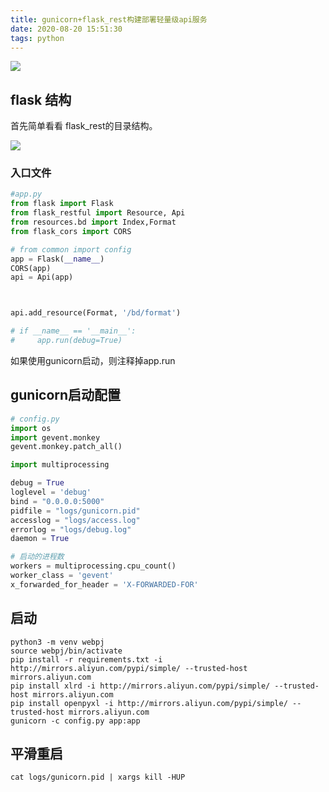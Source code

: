 ```yaml
---
title: gunicorn+flask_rest构建部署轻量级api服务
date: 2020-08-20 15:51:30
tags: python
---
```


![](http://img.rc5j.cn/blog20200820155306.png)

<!--more-->

## flask 结构

首先简单看看 flask_rest的目录结构。

![](http://img.rc5j.cn/blog20200820155423.png)

### 入口文件

```python
#app.py
from flask import Flask
from flask_restful import Resource, Api
from resources.bd import Index,Format
from flask_cors import CORS

# from common import config
app = Flask(__name__)
CORS(app)
api = Api(app)



api.add_resource(Format, '/bd/format')

# if __name__ == '__main__':
#     app.run(debug=True)
```

如果使用gunicorn启动，则注释掉app.run

## gunicorn启动配置

```python
# config.py
import os
import gevent.monkey
gevent.monkey.patch_all()

import multiprocessing

debug = True
loglevel = 'debug'
bind = "0.0.0.0:5000"
pidfile = "logs/gunicorn.pid"
accesslog = "logs/access.log"
errorlog = "logs/debug.log"
daemon = True

# 启动的进程数
workers = multiprocessing.cpu_count()
worker_class = 'gevent'
x_forwarded_for_header = 'X-FORWARDED-FOR'
```

## 启动

```shell
python3 -m venv webpj
source webpj/bin/activate
pip install -r requirements.txt -i http://mirrors.aliyun.com/pypi/simple/ --trusted-host mirrors.aliyun.com
pip install xlrd -i http://mirrors.aliyun.com/pypi/simple/ --trusted-host mirrors.aliyun.com
pip install openpyxl -i http://mirrors.aliyun.com/pypi/simple/ --trusted-host mirrors.aliyun.com
gunicorn -c config.py app:app
```

## 平滑重启

```shell
cat logs/gunicorn.pid | xargs kill -HUP
```


